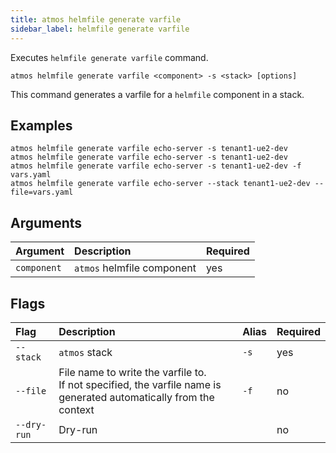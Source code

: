 ```yaml
---
title: atmos helmfile generate varfile
sidebar_label: helmfile generate varfile
---
```


Executes `helmfile generate varfile` command.

```shell
atmos helmfile generate varfile <component> -s <stack> [options]
```

This command generates a varfile for a `helmfile` component in a stack.

## Examples

```shell
atmos helmfile generate varfile echo-server -s tenant1-ue2-dev
atmos helmfile generate varfile echo-server -s tenant1-ue2-dev
atmos helmfile generate varfile echo-server -s tenant1-ue2-dev -f vars.yaml
atmos helmfile generate varfile echo-server --stack tenant1-ue2-dev --file=vars.yaml
```

## Arguments

| Argument     | Description                | Required |
|:-------------|:---------------------------|:---------|
| `component`  | `atmos` helmfile component | yes      |

## Flags

| Flag         | Description                                                                                                           | Alias | Required |
|:-------------|:----------------------------------------------------------------------------------------------------------------------|:------|:---------|
| `--stack`    | `atmos` stack                                                                                                         | `-s`  | yes      |
| `--file`     | File name to write the varfile to.<br/>If not specified, the varfile name is generated automatically from the context | `-f`  | no       |
| `--dry-run`  | Dry-run                                                                                                               |       | no       |
